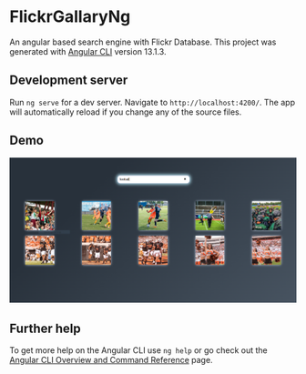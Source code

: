 # FlickrGallaryNg

An angular based search engine with Flickr Database.
This project was generated with [Angular CLI](https://github.com/angular/angular-cli) version 13.1.3.

## Development server

Run `ng serve` for a dev server. Navigate to `http://localhost:4200/`. The app will automatically reload if you change any of the source files.

## Demo

![sample-image.png](https://github.com/zainuleb/flick-pik-angular-13/blob/master/assets/ngSnip.PNG?raw=true)

## Further help

To get more help on the Angular CLI use `ng help` or go check out the [Angular CLI Overview and Command Reference](https://angular.io/cli) page.
